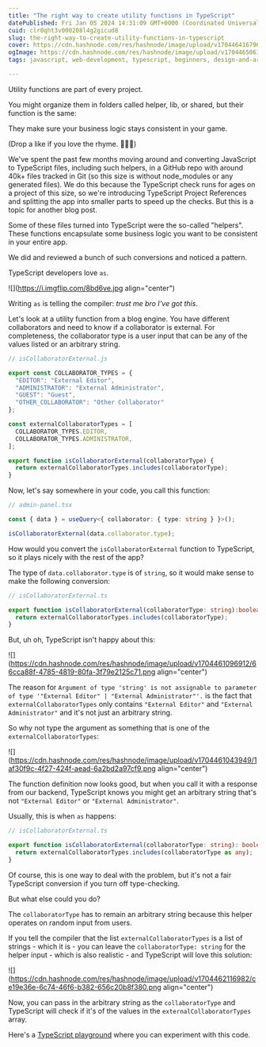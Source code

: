 ```yaml
---
title: "The right way to create utility functions in TypeScript"
datePublished: Fri Jan 05 2024 14:31:09 GMT+0000 (Coordinated Universal Time)
cuid: clr0qht3v000208l4g2gicud8
slug: the-right-way-to-create-utility-functions-in-typescript
cover: https://cdn.hashnode.com/res/hashnode/image/upload/v1704464167962/aec0975a-855c-477a-bb54-af8a8e5166d8.png
ogImage: https://cdn.hashnode.com/res/hashnode/image/upload/v1704465061629/fa5bfa80-d99e-4df4-86c7-179a2dacc095.png
tags: javascript, web-development, typescript, beginners, design-and-architecture

---
```


Utility functions are part of every project.

You might organize them in folders called helper, lib, or shared, but their function is the same:

They make sure your business logic stays consistent in your game.

(Drop a like if you love the rhyme. 🤫🎤💥)

We've spent the past few months moving around and converting JavaScript to TypeScript files, including such helpers, in a GitHub repo with around 40k+ files tracked in Git (so this size is without node\_modules or any generated files). We do this because the TypeScript check runs for ages on a project of this size, so we're introducing TypeScript Project References and splitting the app into smaller parts to speed up the checks. But this is a topic for another blog post.

Some of these files turned into TypeScript were the so-called "helpers". These functions encapsulate some business logic you want to be consistent in your entire app.

We did and reviewed a bunch of such conversions and noticed a pattern.

TypeScript developers love `as`.

![](https://i.imgflip.com/8bd6ve.jpg align="center")

Writing `as` is telling the compiler: *trust me bro I've got this*.

Let's look at a utility function from a blog engine. You have different collaborators and need to know if a collaborator is external. For completeness, the collaborator type is a user input that can be any of the values listed or an arbitrary string.

```javascript
// isCollaboratorExternal.js

export const COLLABORATOR_TYPES = {
  "EDITOR": "External Editor",
  "ADMINISTRATOR": "External Administrator",
  "GUEST": "Guest",
  "OTHER_COLLABORATOR": "Other Collaborator"
};

const externalCollaboratorTypes = [
  COLLABORATOR_TYPES.EDITOR,
  COLLABORATOR_TYPES.ADMINISTRATOR,
];

export function isCollaboratorExternal(collaboratorType) {
  return externalCollaboratorTypes.includes(collaboratorType);
}
```

Now, let's say somewhere in your code, you call this function:

```typescript
// admin-panel.tsx

const { data } = useQuery<{ collaborator: { type: string } }>();

isCollaboratorExternal(data.collaborator.type);
```

How would you convert the `isCollaboratorExternal` function to TypeScript, so it plays nicely with the rest of the app?

The type of `data.collaborator.type` is of `string`, so it would make sense to make the following conversion:

```typescript
// isCollaboratorExternal.ts

export function isCollaboratorExternal(collaboratorType: string):boolean {
  return externalCollaboratorTypes.includes(collaboratorType);
}
```

But, uh oh, TypeScript isn't happy about this:

![](https://cdn.hashnode.com/res/hashnode/image/upload/v1704461096912/66cca88f-4785-4819-80fa-3f79e2125c71.png align="center")

The reason for `Argument of type 'string' is not assignable to parameter of type '"External Editor" | "External Administrator"'.` is the fact that `externalCollaboratorTypes` only contains `"External Editor"` and `"External Administrator"` and it's not just an arbitrary string.

So why not type the argument as something that is one of the `externalCollaboratorTypes`:

![](https://cdn.hashnode.com/res/hashnode/image/upload/v1704461043949/1af30f9c-4f27-424f-aead-6a2bd2a97cf9.png align="center")

The function definition now looks good, but when you call it with a response from our backend, TypeScript knows you might get an arbitrary string that's not `"External Editor"` or `"External Administrator"`.

Usually, this is when `as` happens:

```typescript
// isCollaboratorExternal.ts

export function isCollaboratorExternal(collaboratorType: string): boolean {
  return externalCollaboratorTypes.includes(collaboratorType as any);
}
```

Of course, this is one way to deal with the problem, but it's not a fair TypeScript conversion if you turn off type-checking.

But what else could you do?

The `collaboratorType` has to remain an arbitrary string because this helper operates on random input from users.

If you tell the compiler that the list `externalCollaboratorTypes` is a list of strings - which it is - you can leave the `collaboratorType: string` for the helper input - which is also realistic - and TypeScript will love this solution:

![](https://cdn.hashnode.com/res/hashnode/image/upload/v1704462116982/ce19e36e-6c74-46f6-b382-656c20b8f380.png align="center")

Now, you can pass in the arbitrary string as the `collaboratorType` and TypeScript will check if it's of the values in the `externalCollaboratorTypes` array.

Here's a [TypeScript playground](https://www.typescriptlang.org/play?#code/MYewdgzgLgBAJgQygmBeGBvAUDGoA2+CARiAE5LkBcmOuMUAngA4CmNA5AOoCWAXgjJwOdAL5ZRAbixZWAD2blYoSLADCAeQAyWgIIAhDQCVdAFWMB9UwE0ACgFEAymlq4ARPYAiASXNG3NB5yUKxkYAj4MPZwPFDkbgA0dG66ngCy3gBy3o6mJn4BMEEhYREwunAAtjxgPNAUcWSJyQDiAKpOpoVuLQCurNDN7hqmABL2RhaaOgbGZsbdGlAAFqEwaiCEJOSUTRIwCBB44NDSWCrQMPIl4fgbW6QN5KYsAy4A2nTTeob5ljYORwAOi8vmMSVw31mf0mAKcQNSGWyuRhSQAumd5IoyLAAGa9MDAKA8cAwOr3IiPXb2YKhW4ACgIlJ2jRebBo9RqAHMAJQ0UibVgIMCuGBkVhQXphK600p3TbMp5kNkDIE1YD4XpwAaMhXbJUqnnScRYcl6qmNGk3CL0xDIIFM-W7IFMNhGmSyBRKGD4wnE0lmh4s8hWukRfS6oMG140V2sEC4mXW+VR3YqiDvMC9SrEUJovkwAX4IUi7C4cWS6XXMMpxVp14QNWEzXaiCRuus17uk2Bjsh2W3CN2hAO83BsguruSIA) where you can experiment with this code.